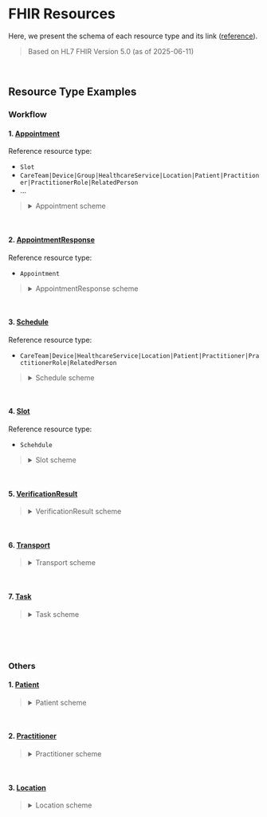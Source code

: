 # FHIR Resources
Here, we present the schema of each resource type and its link ([reference](https://hl7.org/fhir/resourcelist.html)).
> Based on HL7 FHIR Version 5.0 (as of 2025-06-11) 

&nbsp;

## Resource Type Examples
### Workflow
#### 1. [Appointment](https://hl7.org/fhir/appointment.html)
Reference resource type:
* `Slot`
* `CareTeam|Device|Group|HealthcareService|Location|Patient|Practitioner|PractitionerRole|RelatedPerson`
* ...
><details>
><summary>Appointment scheme</summary>
>A booking of a healthcare event among patient(s), practitioner(s), related person(s) and/or device(s) for a specific date/time. This may result in one or more Encounter(s).
>
><br>Appointment resources are used to provide information about a planned meeting that may be in the future or past.
>The resource only describes a single meeting, a series of repeating visits would require multiple appointment resources to be created for each instance.
>Examples include a scheduled surgery, a follow-up for a clinical visit, a scheduled conference call between clinicians to discuss a case (where the patient is a subject, but not a participant), the reservation of a piece of diagnostic equipment for a particular use, etc.
>The visit scheduled by an appointment may be in person or remote (by phone, video conference, etc.)
>All that matters is that the time and usage of one or more individuals, locations and/or pieces of equipment is being fully or partially reserved for a designated period of time.
>
><br>This definition takes the concepts of appointments in a clinical setting and also extends them to be relevant in the community healthcare space, and to ease exposure to other appointment / calendar standards widely used outside of healthcare.
>
>For more details for each data type of the schema, please see [here](https://hl7.org/fhir/appointment.html).
>```json
>{
>  "resourceType" : "Appointment",
>  // from Resource: id, meta, implicitRules, and language
>  // from DomainResource: text, contained, extension, and modifierExtension
>  "identifier" : [{ Identifier }], // External Ids for this item
>  "status" : "<code>", // I R!  proposed | pending | booked | arrived | fulfilled | cancelled | noshow | entered-in-error | checked-in | waitlist
>  "cancellationReason" : { CodeableConcept }, // I The coded reason for the appointment being cancelled
>  "class" : [{ CodeableConcept }], // Classification when becoming an encounter icon
>  "serviceCategory" : [{ CodeableConcept }], // A broad categorization of the service that is to be performed during this appointment
>  "serviceType" : [{ CodeableReference(HealthcareService) }], // The specific service that is to be performed during this appointment
>  "specialty" : [{ CodeableConcept }], // The specialty of a practitioner that would be required to perform the service requested in this appointment
>  "appointmentType" : { CodeableConcept }, // The style of appointment or patient that has been booked in the slot (not service type) icon
>  "reason" : [{ CodeableReference(Condition|ImmunizationRecommendation|
>   Observation|Procedure) }], // Reason this appointment is scheduled
>  "priority" : { CodeableConcept }, // Used to make informed decisions if needing to re-prioritize icon
>  "description" : "<string>", // Shown on a subject line in a meeting request, or appointment list
>  "replaces" : [{ Reference(Appointment) }], // Appointment replaced by this Appointment
>  "virtualService" : [{ VirtualServiceDetail }], // Connection details of a virtual service (e.g. conference call)
>  "supportingInformation" : [{ Reference(Any) }], // Additional information to support the appointment
>  "previousAppointment" : { Reference(Appointment) }, // The previous appointment in a series
>  "originatingAppointment" : { Reference(Appointment) }, // I The originating appointment in a recurring set of appointments
>  "start" : "<instant>", // I When appointment is to take place
>  "end" : "<instant>", // I When appointment is to conclude
>  "minutesDuration" : "<positiveInt>", // Can be less than start/end (e.g. estimate)
>  "requestedPeriod" : [{ Period }], // Potential date/time interval(s) requested to allocate the appointment within
>  "slot" : [{ Reference(Slot) }], // The slots that this appointment is filling
>  "account" : [{ Reference(Account) }], // The set of accounts that may be used for billing for this Appointment
>  "created" : "<dateTime>", // The date that this appointment was initially created
>  "cancellationDate" : "<dateTime>", // I When the appointment was cancelled
>  "note" : [{ Annotation }], // Additional comments
>  "patientInstruction" : [{ CodeableReference(Binary|Communication|
>   DocumentReference) }], // Detailed information and instructions for the patient
>  "basedOn" : [{ Reference(CarePlan|DeviceRequest|MedicationRequest|
>   ServiceRequest) }], // The request this appointment is allocated to assess
>  "subject" : { Reference(Group|Patient) }, // The patient or group associated with the appointment
>  "participant" : [{ // R!  Participants involved in appointment
>    "type" : [{ CodeableConcept }], // I Role of participant in the appointment
>    "period" : { Period }, // Participation period of the actor
>    "actor" : { Reference(CareTeam|Device|Group|HealthcareService|Location|
>    Patient|Practitioner|PractitionerRole|RelatedPerson) }, // I The individual, device, location, or service participating in the appointment
>    "required" : <boolean>, // The participant is required to attend (optional when false)
>    "status" : "<code>" // R!  accepted | declined | tentative | needs-action
>  }],
>  "recurrenceId" : "<positiveInt>", // The sequence number in the recurrence
>  "occurrenceChanged" : <boolean>, // Indicates that this appointment varies from a recurrence pattern
>  "recurrenceTemplate" : [{ // I Details of the recurrence pattern/template used to generate occurrences
>    "timezone" : { CodeableConcept }, // The timezone of the occurrences
>    "recurrenceType" : { CodeableConcept }, // R!  The frequency of the recurrence
>    "lastOccurrenceDate" : "<date>", // The date when the recurrence should end
>    "occurrenceCount" : "<positiveInt>", // The number of planned occurrences
>    "occurrenceDate" : ["<date>"], // Specific dates for a recurring set of appointments (no template)
>    "weeklyTemplate" : { // Information about weekly recurring appointments
>      "monday" : <boolean>, // Recurs on Mondays
>      "tuesday" : <boolean>, // Recurs on Tuesday
>      "wednesday" : <boolean>, // Recurs on Wednesday
>      "thursday" : <boolean>, // Recurs on Thursday
>      "friday" : <boolean>, // Recurs on Friday
>      "saturday" : <boolean>, // Recurs on Saturday
>      "sunday" : <boolean>, // Recurs on Sunday
>      "weekInterval" : "<positiveInt>" // Recurs every nth week
>    },
>    "monthlyTemplate" : { // Information about monthly recurring appointments
>      "dayOfMonth" : "<positiveInt>", // Recurs on a specific day of the month
>      "nthWeekOfMonth" : { Coding }, // Indicates which week of the month the appointment should occur
>      "dayOfWeek" : { Coding }, // Indicates which day of the week the appointment should occur
>      "monthInterval" : "<positiveInt>" // R!  Recurs every nth month
>    },
>    "yearlyTemplate" : { // Information about yearly recurring appointments
>      "yearInterval" : "<positiveInt>" // R!  Recurs every nth year
>    },
>    "excludingDate" : ["<date>"], // Any dates that should be excluded from the series
>    "excludingRecurrenceId" : ["<positiveInt>"] // Any recurrence IDs that should be excluded from the recurrence
>  }]
>}
>```
>
>Real data example
>```json
>{
>  "resourceType" : "Appointment",
>  "id" : "example",
>  "status" : "booked",
>  "class" : [{
>    "coding" : [{
>      "system" : "http://terminology.hl7.org/CodeSystem/v3-ActCode",
>      "code" : "AMB",
>      "display" : "ambulatory"
>    }]
>  }],
>  "serviceCategory" : [{
>    "coding" : [{
>      "system" : "http://example.org/service-category",
>      "code" : "gp",
>      "display" : "General Practice"
>    }]
>  }],
>  "serviceType" : [{
>    "concept" : {
>      "coding" : [{
>        "code" : "52",
>        "display" : "General Discussion"
>      }]
>    }
>  }],
>  "specialty" : [{
>    "coding" : [{
>      "system" : "http://snomed.info/sct",
>      "code" : "394814009",
>      "display" : "General practice"
>    }]
>  }],
>  "appointmentType" : {
>    "coding" : [{
>      "system" : "http://terminology.hl7.org/CodeSystem/v2-0276",
>      "code" : "FOLLOWUP",
>      "display" : "A follow up visit from a previous appointment"
>    }]
>  },
>  "reason" : [{
>    "reference" : {
>      "reference" : "Condition/example",
>      "display" : "Severe burn of left ear"
>    }
>  }],
>  "description" : "Discussion on the results of your recent MRI",
>  "start" : "2013-12-10T09:00:00Z",
>  "end" : "2013-12-10T11:00:00Z",
>  "created" : "2013-10-10",
>  "note" : [{
>    "text" : "Further expand on the results of the MRI and determine the next actions that may be appropriate."
>  }],
>  "patientInstruction" : [{
>    "concept" : {
>      "text" : "Please avoid excessive travel (specifically flying) before this appointment"
>    }
>  }],
>  "basedOn" : [{
>    "reference" : "ServiceRequest/myringotomy"
>  }],
>  "subject" : {
>    "reference" : "Patient/example",
>    "display" : "Peter James Chalmers"
>  },
>  "participant" : [{
>    "actor" : {
>      "reference" : "Patient/example",
>      "display" : "Peter James Chalmers"
>    },
>    "required" : true,
>    "status" : "accepted"
>  },
>  {
>    "type" : [{
>      "coding" : [{
>        "system" : "http://terminology.hl7.org/CodeSystem/v3-ParticipationType",
>        "code" : "ATND"
>      }]
>    }],
>    "actor" : {
>      "reference" : "Practitioner/example",
>      "display" : "Dr Adam Careful"
>    },
>    "required" : true,
>    "status" : "accepted"
>  },
>  {
>    "actor" : {
>      "reference" : "Location/1",
>      "display" : "South Wing, second floor"
>    },
>    "required" : true,
>    "status" : "accepted"
>  }]
>}
>```
></details>

&nbsp;

#### 2. [AppointmentResponse](https://hl7.org/fhir/appointmentresponse.html)
Reference resource type:
* `Appointment`
><details>
><summary>AppointmentResponse scheme</summary>
>A reply to an appointment request for a patient and/or practitioner(s), such as a confirmation or rejection.
>
><br>Appointment resources are used to provide information about a planned meeting that may be in the future or past. They may be for a single meeting or for a series of repeating visits. Examples include a scheduled surgery, a follow-up for a clinical visit, a scheduled conference call between clinicians to discuss a case, the reservation of a piece of diagnostic equipment for a particular use, etc. The visit scheduled by an appointment may be in person or remote (by phone, video conference, etc.) All that matters is that the time and usage of one or more individuals, locations and/or pieces of equipment is being fully or partially reserved for a designated period of time.
>
><br>This definition takes the concepts of appointments in a clinical setting and also extends them to be relevant in the community healthcare space, and also ease exposure to other appointment / calendar standards widely used outside of Healthcare.
>
>For more details for each data type of the schema, please see [here](https://hl7.org/fhir/appointmentresponse.html).
>```json
>{
>  "resourceType" : "AppointmentResponse",
>  // from Resource: id, meta, implicitRules, and language
>  // from DomainResource: text, contained, extension, and modifierExtension
>  "identifier" : [{ Identifier }], // External Ids for this item
>  "appointment" : { Reference(Appointment) }, // R!  Appointment this response relates to
>  "proposedNewTime" : <boolean>, // Indicator for a counter proposal
>  "start" : "<instant>", // Time from appointment, or requested new start time
>  "end" : "<instant>", // Time from appointment, or requested new end time
>  "participantType" : [{ CodeableConcept }], // I Role of participant in the appointment
>  "actor" : { Reference(Device|Group|HealthcareService|Location|Patient|
>   Practitioner|PractitionerRole|RelatedPerson) }, // I Person(s), Location, HealthcareService, or Device
>  "participantStatus" : "<code>", // R!  accepted | declined | tentative | needs-action | entered-in-error
>  "comment" : "<markdown>", // Additional comments
>  "recurring" : <boolean>, // This response is for all occurrences in a recurring request
>  "occurrenceDate" : "<date>", // Original date within a recurring request
>  "recurrenceId" : "<positiveInt>" // The recurrence ID of the specific recurring request
>}
>```
>
>Real data example
>```json
>{
>  "resourceType" : "AppointmentResponse",
>  "id" : "example",
>  "appointment" : {
>    "reference" : "Appointment/example",
>    "display" : "Brian MRI results discussion"
>  },
>  "actor" : {
>    "reference" : "Patient/example",
>    "display" : "Peter James Chalmers"
>  },
>  "participantStatus" : "accepted"
>}
>```
></details>

&nbsp;

#### 3. [Schedule](https://hl7.org/fhir/schedule.html)
Reference resource type:
* `CareTeam|Device|HealthcareService|Location|Patient|Practitioner|PractitionerRole|RelatedPerson`
><details>
><summary>Schedule scheme</summary>
>A container for slots of time that may be available for booking appointments.
>
><br>Schedule resources provide a container for time-slots that can be booked using an appointment.
>It provides the window of time (period) that slots are defined for and what type of appointments can be booked. The schedule does not provide any information about actual appointments.
>This separation greatly assists where access to the appointments would not be permitted for security or privacy reasons, while still being able to determine if an appointment might be available.
>
><br>Note: A schedule is not used for the delivery of medication, the Timing data type should be used for that purpose.
>
>For more details for each data type of the schema, please see [here](https://hl7.org/fhir/schedule.html).
>```json
>{
>  "resourceType" : "Schedule",
>  // from Resource: id, meta, implicitRules, and language
>  // from DomainResource: text, contained, extension, and modifierExtension
>  "identifier" : [{ Identifier }], // External Ids for this item
>  "active" : <boolean>, // Whether this schedule is in active use
>  "serviceCategory" : [{ CodeableConcept }], // High-level category
>  "serviceType" : [{ CodeableReference(HealthcareService) }], // Specific service
>  "specialty" : [{ CodeableConcept }], // Type of specialty needed
>  "name" : "<string>", // Human-readable label
>  "actor" : [{ Reference(CareTeam|Device|HealthcareService|Location|Patient|
>   Practitioner|PractitionerRole|RelatedPerson) }], // R!  Resource(s) that availability information is being provided for
>  "planningHorizon" : { Period }, // Period of time covered by schedule
>  "comment" : "<markdown>" // Comments on availability
>}
>```
>
>Real data example
>```json
>{
>  "resourceType" : "Schedule",
>  "id" : "example",
>  "identifier" : [{
>    "use" : "usual",
>    "system" : "http://example.org/scheduleid",
>    "value" : "45"
>  }],
>  "active" : true,
>  "serviceCategory" : [{
>    "coding" : [{
>      "system" : "http://terminology.hl7.org/CodeSystem/service-category",
>      "code" : "17",
>      "display" : "General Practice"
>    }]
>  }],
>  "serviceType" : [{
>    "concept" : {
>      "coding" : [{
>        "system" : "http://terminology.hl7.org/CodeSystem/service-type",
>        "code" : "57",
>        "display" : "Immunization"
>      }]
>    }
>  }],
>  "specialty" : [{
>    "coding" : [{
>      "system" : "http://snomed.info/sct",
>      "code" : "408480009",
>      "display" : "Clinical immunology"
>    }]
>  }],
>  "name" : "Burgers UMC, South Wing - Immunizations",
>  "actor" : [{
>    "reference" : "Location/1",
>    "display" : "Burgers UMC, South Wing, second floor"
>  }],
>  "planningHorizon" : {
>    "start" : "2013-12-25T09:15:00Z",
>    "end" : "2013-12-25T09:30:00Z"
>  },
>  "comment" : "The slots attached to this schedule should be specialized to cover immunizations within the clinic"
>}
>```
></details>


&nbsp;

#### 4. [Slot](https://hl7.org/fhir/slot.html)
Reference resource type:
* `Schehdule`
><details>
><summary>Slot scheme</summary>
>A slot of time on a schedule that may be available for booking appointments.
>
><br>Slot resources are used to provide time-slots that can be booked using an appointment.
>They do not provide any information about appointments that are available, just the time, and optionally what the time can be used for.
>These are effectively spaces of free/busy time.
>Slots can also be marked as busy without having appointments associated.
>
>For more details for each data type of the schema, please see [here](https://hl7.org/fhir/slot.html).
>```json
>{
>  "resourceType" : "Slot",
>  // from Resource: id, meta, implicitRules, and language
>  // from DomainResource: text, contained, extension, and modifierExtension
>  "identifier" : [{ Identifier }], // External Ids for this item
>  "serviceCategory" : [{ CodeableConcept }], // A broad categorization of the service that is to be performed during this appointment
>  "serviceType" : [{ CodeableReference(HealthcareService) }], // The type of appointments that can be booked into this slot (ideally this would be an identifiable service - which is at a location, rather than the location itself). If provided then this overrides the value provided on the Schedule resource
>  "specialty" : [{ CodeableConcept }], // The specialty of a practitioner that would be required to perform the service requested in this appointment
>  "appointmentType" : [{ CodeableConcept }], // The style of appointment or patient that may be booked in the slot (not service type) icon
>  "schedule" : { Reference(Schedule) }, // R!  The schedule resource that this slot defines an interval of status information
>  "status" : "<code>", // R!  busy | free | busy-unavailable | busy-tentative | entered-in-error
>  "start" : "<instant>", // R!  Date/Time that the slot is to begin
>  "end" : "<instant>", // R!  Date/Time that the slot is to conclude
>  "overbooked" : <boolean>, // This slot has already been overbooked, appointments are unlikely to be accepted for this time
>  "comment" : "<string>" // Comments on the slot to describe any extended information. Such as custom constraints on the slot
>}
>```
>
>Real data example
>```json
>{
>  "resourceType" : "Slot",
>  "id" : "example",
>  "serviceCategory" : [{
>    "coding" : [{
>      "code" : "17",
>      "display" : "General Practice"
>    }]
>  }],
>  "serviceType" : [{
>    "concept" : {
>      "coding" : [{
>        "code" : "57",
>        "display" : "Immunization"
>      }]
>    }
>  }],
>  "specialty" : [{
>    "coding" : [{
>      "code" : "408480009",
>      "display" : "Clinical immunology"
>    }]
>  }],
>  "appointmentType" : [{
>    "coding" : [{
>      "system" : "http://terminology.hl7.org/CodeSystem/v2-0276",
>      "code" : "WALKIN",
>      "display" : "A previously unscheduled walk-in visit"
>    }]
>  }],
>  "schedule" : {
>    "reference" : "Schedule/example"
>  },
>  "status" : "free",
>  "start" : "2013-12-25T09:15:00Z",
>  "end" : "2013-12-25T09:30:00Z",
>  "comment" : "Assessments should be performed before requesting appointments in this slot."
>}
>```
></details>

&nbsp;

#### 5. [VerificationResult](https://hl7.org/fhir/verificationresult.html)
><details>
><summary>VerificationResult scheme</summary>
>Describes validation requirements, source(s), status and dates for one or more elements.  
>
><br>The VerificationResult can be used where content (such as found in a directory) is aggregated between systems, and the details and results of this verification process needs to be recorded, to determine the likely accuracy/confidence in the content.
>It does not represent the workflows or tasks related, but does cover the result of who did what when, why, and when it needs to be done again.
>
>There are often multiple instances of the VerificationResult over time that reference the same resource, even if the resource has not changed, as the content was verified as still current. Alternately the process may discover that the content was no longer valid (i.e. the practitioner was not able to be verified was still working at the location) and therefore the instance could be updated to not be active, or even removed from the directory.
>
>For more details for each data type of the schema, please see [here](https://hl7.org/fhir/verificationresult.html).
>```json
>{
>  "resourceType" : "VerificationResult",
>  // from Resource: id, meta, implicitRules, and language
>  // from DomainResource: text, contained, extension, and modifierExtension
>  "target" : [{ Reference(Any) }], // A resource that was validated
>  "targetLocation" : ["<string>"], // The fhirpath location(s) within the resource that was validated
>  "need" : { CodeableConcept }, // none | initial | periodic
>  "status" : "<code>", // R!  attested | validated | in-process | req-revalid | val-fail | reval-fail | entered-in-error
>  "statusDate" : "<dateTime>", // When the validation status was updated
>  "validationType" : { CodeableConcept }, // nothing | primary | multiple
>  "validationProcess" : [{ CodeableConcept }], // The primary process by which the target is validated (edit check; value set; primary source; multiple sources; standalone; in context)
>  "frequency" : { Timing }, // Frequency of revalidation
>  "lastPerformed" : "<dateTime>", // The date/time validation was last completed (including failed validations)
>  "nextScheduled" : "<date>", // The date when target is next validated, if appropriate
>  "failureAction" : { CodeableConcept }, // fatal | warn | rec-only | none
>  "primarySource" : [{ // Information about the primary source(s) involved in validation
>    "who" : { Reference(Organization|Practitioner|PractitionerRole) }, // Reference to the primary source
>    "type" : [{ CodeableConcept }], // Type of primary source (License Board; Primary Education; Continuing Education; Postal Service; Relationship owner; Registration Authority; legal source; issuing source; authoritative source)
>    "communicationMethod" : [{ CodeableConcept }], // Method for exchanging information with the primary source
>    "validationStatus" : { CodeableConcept }, // successful | failed | unknown
>    "validationDate" : "<dateTime>", // When the target was validated against the primary source
>    "canPushUpdates" : { CodeableConcept }, // yes | no | undetermined
>    "pushTypeAvailable" : [{ CodeableConcept }] // specific | any | source
>  }],
>  "attestation" : { // Information about the entity attesting to information
>    "who" : { Reference(Organization|Practitioner|PractitionerRole) }, // The individual or organization attesting to information
>    "onBehalfOf" : { Reference(Organization|Practitioner|PractitionerRole) }, // When the who is asserting on behalf of another (organization or individual)
>    "communicationMethod" : { CodeableConcept }, // The method by which attested information was submitted/retrieved
>    "date" : "<date>", // The date the information was attested to
>    "sourceIdentityCertificate" : "<string>", // A digital identity certificate associated with the attestation source
>    "proxyIdentityCertificate" : "<string>", // A digital identity certificate associated with the proxy entity submitting attested information on behalf of the attestation source
>    "proxySignature" : { Signature }, // Proxy signature (digital or image)
>    "sourceSignature" : { Signature } // Attester signature (digital or image)
>  },
>  "validator" : [{ // Information about the entity validating information
>    "organization" : { Reference(Organization) }, // R!  Reference to the organization validating information
>    "identityCertificate" : "<string>", // A digital identity certificate associated with the validator
>    "attestationSignature" : { Signature } // Validator signature (digital or image)
>  }]
>}
>```
>
>Real data example
>```json
>{
>  "resourceType" : "VerificationResult",
>  "id" : "example",
>  "status" : "attested"
>}
>```
></details>

&nbsp;

#### 6. [Transport](https://hl7.org/fhir/transport.html)
><details>
><summary>Transport scheme</summary>
>Record of transport of item.
>
>For more details for each data type of the schema, please see [here](https://hl7.org/fhir/transport.html).
>```json
>{
>  "resourceType" : "Transport",
>  // from Resource: id, meta, implicitRules, and language
>  // from DomainResource: text, contained, extension, and modifierExtension
>  "identifier" : [{ Identifier }], // External identifier
>  "instantiatesCanonical" : "<canonical(ActivityDefinition)>", // Formal definition of transport
>  "instantiatesUri" : "<uri>", // Formal definition of transport
>  "basedOn" : [{ Reference(Any) }], // Request fulfilled by this transport
>  "groupIdentifier" : { Identifier }, // Requisition or grouper id
>  "partOf" : [{ Reference(Transport) }], // Part of referenced event
>  "status" : "<code>", // in-progress | completed | abandoned | cancelled | planned | entered-in-error
>  "statusReason" : { CodeableConcept }, // Reason for current status
>  "intent" : "<code>", // R!  unknown | proposal | plan | order | original-order | reflex-order | filler-order | instance-order | option
>  "priority" : "<code>", // routine | urgent | asap | stat
>  "code" : { CodeableConcept }, // Transport Type
>  "description" : "<string>", // Human-readable explanation of transport
>  "focus" : { Reference(Any) }, // What transport is acting on
>  "for" : { Reference(Any) }, // Beneficiary of the Transport
>  "encounter" : { Reference(Encounter) }, // Healthcare event during which this transport originated
>  "completionTime" : "<dateTime>", // Completion time of the event (the occurrence)
>  "authoredOn" : "<dateTime>", // Transport Creation Date
>  "lastModified" : "<dateTime>", // Transport Last Modified Date
>  "requester" : { Reference(Device|Organization|Patient|Practitioner|
>   PractitionerRole|RelatedPerson) }, // Who is asking for transport to be done
>  "performerType" : [{ CodeableConcept }], // Requested performer
>  "owner" : { Reference(CareTeam|Device|HealthcareService|Organization|
>   Patient|Practitioner|PractitionerRole|RelatedPerson) }, // Responsible individual
>  "location" : { Reference(Location) }, // Where transport occurs
>  "insurance" : [{ Reference(ClaimResponse|Coverage) }], // Associated insurance coverage
>  "note" : [{ Annotation }], // Comments made about the transport
>  "relevantHistory" : [{ Reference(Provenance) }], // Key events in history of the Transport
>  "restriction" : { // Constraints on fulfillment transports
>    "repetitions" : "<positiveInt>", // How many times to repeat
>    "period" : { Period }, // When fulfillment sought
>    "recipient" : [{ Reference(Group|Organization|Patient|Practitioner|
>    PractitionerRole|RelatedPerson) }] // For whom is fulfillment sought?
>  },
>  "input" : [{ // Information used to perform transport
>    "type" : { CodeableConcept }, // R!  Label for the input
>    // value[x]: Content to use in performing the transport. One of these 54:
>    "valueBase64Binary" : "<base64Binary>"
>    "valueBoolean" : <boolean>,
>    "valueCanonical" : "<canonical>",
>    "valueCode" : "<code>",
>    "valueDate" : "<date>",
>    "valueDateTime" : "<dateTime>",
>    "valueDecimal" : <decimal>,
>    "valueId" : "<id>",
>    "valueInstant" : "<instant>",
>    "valueInteger" : <integer>,
>    "valueInteger64" : "<integer64>",
>    "valueMarkdown" : "<markdown>",
>    "valueOid" : "<oid>",
>    "valuePositiveInt" : "<positiveInt>",
>    "valueString" : "<string>",
>    "valueTime" : "<time>",
>    "valueUnsignedInt" : "<unsignedInt>",
>    "valueUri" : "<uri>",
>    "valueUrl" : "<url>",
>    "valueUuid" : "<uuid>",
>    "valueAddress" : { Address },
>    "valueAge" : { Age },
>    "valueAnnotation" : { Annotation },
>    "valueAttachment" : { Attachment },
>    "valueCodeableConcept" : { CodeableConcept },
>    "valueCodeableReference" : { CodeableReference },
>    "valueCoding" : { Coding },
>    "valueContactPoint" : { ContactPoint },
>    "valueCount" : { Count },
>    "valueDistance" : { Distance },
>    "valueDuration" : { Duration },
>    "valueHumanName" : { HumanName },
>    "valueIdentifier" : { Identifier },
>    "valueMoney" : { Money },
>    "valuePeriod" : { Period },
>    "valueQuantity" : { Quantity },
>    "valueRange" : { Range },
>    "valueRatio" : { Ratio },
>    "valueRatioRange" : { RatioRange },
>    "valueReference" : { Reference },
>    "valueSampledData" : { SampledData },
>    "valueSignature" : { Signature },
>    "valueTiming" : { Timing },
>    "valueContactDetail" : { ContactDetail },
>    "valueDataRequirement" : { DataRequirement },
>    "valueExpression" : { Expression },
>    "valueParameterDefinition" : { ParameterDefinition },
>    "valueRelatedArtifact" : { RelatedArtifact },
>    "valueTriggerDefinition" : { TriggerDefinition },
>    "valueUsageContext" : { UsageContext },
>    "valueAvailability" : { Availability },
>    "valueExtendedContactDetail" : { ExtendedContactDetail },
>    "valueDosage" : { Dosage },
>    "valueMeta" : { Meta },
>  }],
>  "output" : [{ // Information produced as part of transport
>    "type" : { CodeableConcept }, // R!  Label for output
>    // value[x]: Result of output. One of these 54:
>    "valueBase64Binary" : "<base64Binary>"
>    "valueBoolean" : <boolean>,
>    "valueCanonical" : "<canonical>",
>    "valueCode" : "<code>",
>    "valueDate" : "<date>",
>    "valueDateTime" : "<dateTime>",
>    "valueDecimal" : <decimal>,
>    "valueId" : "<id>",
>    "valueInstant" : "<instant>",
>    "valueInteger" : <integer>,
>    "valueInteger64" : "<integer64>",
>    "valueMarkdown" : "<markdown>",
>    "valueOid" : "<oid>",
>    "valuePositiveInt" : "<positiveInt>",
>    "valueString" : "<string>",
>    "valueTime" : "<time>",
>    "valueUnsignedInt" : "<unsignedInt>",
>    "valueUri" : "<uri>",
>    "valueUrl" : "<url>",
>    "valueUuid" : "<uuid>",
>    "valueAddress" : { Address },
>    "valueAge" : { Age },
>    "valueAnnotation" : { Annotation },
>    "valueAttachment" : { Attachment },
>    "valueCodeableConcept" : { CodeableConcept },
>    "valueCodeableReference" : { CodeableReference },
>    "valueCoding" : { Coding },
>    "valueContactPoint" : { ContactPoint },
>    "valueCount" : { Count },
>    "valueDistance" : { Distance },
>    "valueDuration" : { Duration },
>    "valueHumanName" : { HumanName },
>    "valueIdentifier" : { Identifier },
>    "valueMoney" : { Money },
>    "valuePeriod" : { Period },
>    "valueQuantity" : { Quantity },
>    "valueRange" : { Range },
>    "valueRatio" : { Ratio },
>    "valueRatioRange" : { RatioRange },
>    "valueReference" : { Reference },
>    "valueSampledData" : { SampledData },
>    "valueSignature" : { Signature },
>    "valueTiming" : { Timing },
>    "valueContactDetail" : { ContactDetail },
>    "valueDataRequirement" : { DataRequirement },
>    "valueExpression" : { Expression },
>    "valueParameterDefinition" : { ParameterDefinition },
>    "valueRelatedArtifact" : { RelatedArtifact },
>    "valueTriggerDefinition" : { TriggerDefinition },
>    "valueUsageContext" : { UsageContext },
>    "valueAvailability" : { Availability },
>    "valueExtendedContactDetail" : { ExtendedContactDetail },
>    "valueDosage" : { Dosage },
>    "valueMeta" : { Meta },
>  }],
>  "requestedLocation" : { Reference(Location) }, // R!  The desired location
>  "currentLocation" : { Reference(Location) }, // R!  The entity current location
>  "reason" : { CodeableReference(Any) }, // Why transport is needed
>  "history" : { Reference(Transport) } // Parent (or preceding) transport
>}
>```
>
>Real data example
>```json
>{
>  "resourceType" : "Transport",
>  "id" : "simpledelivery",
>  "identifier" : [{
>    "value" : "Transport1234"
>  }],
>  "basedOn" : [{
>    "reference" : "SupplyRequest/simpleorder"
>  }],
>  "partOf" : [{
>    "display" : "Central Supply Restock"
>  }],
>  "status" : "completed",
>  "intent" : "order",
>  "requestedLocation" : {
>    "reference" : "Transport/location-hospitalLab",
>    "display" : "Requested location for item at City Hospital Lab"
>  },
>  "currentLocation" : {
>    "reference" : "Transport/location-labA",
>    "display" : "Current location for item at Lab A"
>  }
>}
>```
></details>

&nbsp;

#### 7. [Task](https://hl7.org/fhir/task.html)
><details>
><summary>Task scheme</summary>
>A task to be performed.
>
><br>A task resource describes an activity that can be performed and tracks the state of completion of that activity. It is a representation that an activity should be or has been initiated, and eventually, represents the successful or unsuccessful completion of that activity.
>
>Note that there are a variety of processes associated with making and processing orders. Some orders may be handled immediately by automated systems but most require real-world actions by one or more humans. Some orders can only be processed when other real-world actions happen, such as a patient presenting themselves so that the action to be performed can actually be performed. Often these real-world dependencies are only implicit in the order details.
>
>For more details for each data type of the schema, please see [here](https://hl7.org/fhir/task.html).
>```json
>{
>  "resourceType" : "Task",
>  // from Resource: id, meta, implicitRules, and language
>  // from DomainResource: text, contained, extension, and modifierExtension
>  "identifier" : [{ Identifier }], // Task Instance Identifier
>  "instantiatesCanonical" : "<canonical(ActivityDefinition)>", // Formal definition of task
>  "instantiatesUri" : "<uri>", // Formal definition of task
>  "basedOn" : [{ Reference(Any) }], // Request fulfilled by this task
>  "groupIdentifier" : { Identifier }, // Requisition or grouper id
>  "partOf" : [{ Reference(Task) }], // Composite task
>  "status" : "<code>", // R!  draft | requested | received | accepted | +
>  "statusReason" : { CodeableReference }, // Reason for current status
>  "businessStatus" : { CodeableConcept }, // E.g. "Specimen collected", "IV prepped"
>  "intent" : "<code>", // R!  unknown | proposal | plan | order | original-order | reflex-order | filler-order | instance-order | option
>  "priority" : "<code>", // routine | urgent | asap | stat
>  "doNotPerform" : <boolean>, // True if Task is prohibiting action
>  "code" : { CodeableConcept }, // I Task Type
>  "description" : "<string>", // Human-readable explanation of task
>  "focus" : { Reference(Any) }, // I What task is acting on
>  "for" : { Reference(Any) }, // Beneficiary of the Task
>  "encounter" : { Reference(Encounter) }, // Healthcare event during which this task originated
>  "requestedPeriod" : { Period }, // When the task should be performed
>  "executionPeriod" : { Period }, // Start and end time of execution
>  "authoredOn" : "<dateTime>", // I Task Creation Date
>  "lastModified" : "<dateTime>", // I Task Last Modified Date
>  "requester" : { Reference(Device|Organization|Patient|Practitioner|
>   PractitionerRole|RelatedPerson) }, // Who is asking for task to be done
>  "requestedPerformer" : [{ CodeableReference(CareTeam|Device|
>   HealthcareService|Organization|Patient|Practitioner|PractitionerRole|
>   RelatedPerson) }], // Who should perform Task
>  "owner" : { Reference(CareTeam|Organization|Patient|Practitioner|
>   PractitionerRole|RelatedPerson) }, // Responsible individual
>  "performer" : [{ // Who or what performed the task
>    "function" : { CodeableConcept }, // Type of performance
>    "actor" : { Reference(CareTeam|Organization|Patient|Practitioner|
>    PractitionerRole|RelatedPerson) } // R!  Who performed the task
>  }],
>  "location" : { Reference(Location) }, // Where task occurs
>  "reason" : [{ CodeableReference }], // Why task is needed
>  "insurance" : [{ Reference(ClaimResponse|Coverage) }], // Associated insurance coverage
>  "note" : [{ Annotation }], // Comments made about the task
>  "relevantHistory" : [{ Reference(Provenance) }], // Key events in history of the Task
>  "restriction" : { // I Constraints on fulfillment tasks
>    "repetitions" : "<positiveInt>", // How many times to repeat
>    "period" : { Period }, // When fulfillment is sought
>    "recipient" : [{ Reference(Group|Organization|Patient|Practitioner|
>    PractitionerRole|RelatedPerson) }] // For whom is fulfillment sought?
>  },
>  "input" : [{ // Information used to perform task
>    "type" : { CodeableConcept }, // R!  Label for the input
>    // value[x]: Content to use in performing the task. One of these 54:
>    "valueBase64Binary" : "<base64Binary>"
>    "valueBoolean" : <boolean>,
>    "valueCanonical" : "<canonical>",
>    "valueCode" : "<code>",
>    "valueDate" : "<date>",
>    "valueDateTime" : "<dateTime>",
>    "valueDecimal" : <decimal>,
>    "valueId" : "<id>",
>    "valueInstant" : "<instant>",
>    "valueInteger" : <integer>,
>    "valueInteger64" : "<integer64>",
>    "valueMarkdown" : "<markdown>",
>    "valueOid" : "<oid>",
>    "valuePositiveInt" : "<positiveInt>",
>    "valueString" : "<string>",
>    "valueTime" : "<time>",
>    "valueUnsignedInt" : "<unsignedInt>",
>    "valueUri" : "<uri>",
>    "valueUrl" : "<url>",
>    "valueUuid" : "<uuid>",
>    "valueAddress" : { Address },
>    "valueAge" : { Age },
>    "valueAnnotation" : { Annotation },
>    "valueAttachment" : { Attachment },
>    "valueCodeableConcept" : { CodeableConcept },
>    "valueCodeableReference" : { CodeableReference },
>    "valueCoding" : { Coding },
>    "valueContactPoint" : { ContactPoint },
>    "valueCount" : { Count },
>    "valueDistance" : { Distance },
>    "valueDuration" : { Duration },
>    "valueHumanName" : { HumanName },
>    "valueIdentifier" : { Identifier },
>    "valueMoney" : { Money },
>    "valuePeriod" : { Period },
>    "valueQuantity" : { Quantity },
>    "valueRange" : { Range },
>    "valueRatio" : { Ratio },
>    "valueRatioRange" : { RatioRange },
>    "valueReference" : { Reference },
>    "valueSampledData" : { SampledData },
>    "valueSignature" : { Signature },
>    "valueTiming" : { Timing },
>    "valueContactDetail" : { ContactDetail },
>    "valueDataRequirement" : { DataRequirement },
>    "valueExpression" : { Expression },
>    "valueParameterDefinition" : { ParameterDefinition },
>    "valueRelatedArtifact" : { RelatedArtifact },
>    "valueTriggerDefinition" : { TriggerDefinition },
>    "valueUsageContext" : { UsageContext },
>    "valueAvailability" : { Availability },
>    "valueExtendedContactDetail" : { ExtendedContactDetail },
>    "valueDosage" : { Dosage },
>    "valueMeta" : { Meta },
>  }],
>  "output" : [{ // Information produced as part of task
>    "type" : { CodeableConcept }, // R!  Label for output
>    // value[x]: Result of output. One of these 54:
>    "valueBase64Binary" : "<base64Binary>"
>    "valueBoolean" : <boolean>,
>    "valueCanonical" : "<canonical>",
>    "valueCode" : "<code>",
>    "valueDate" : "<date>",
>    "valueDateTime" : "<dateTime>",
>    "valueDecimal" : <decimal>,
>    "valueId" : "<id>",
>    "valueInstant" : "<instant>",
>    "valueInteger" : <integer>,
>    "valueInteger64" : "<integer64>",
>    "valueMarkdown" : "<markdown>",
>    "valueOid" : "<oid>",
>    "valuePositiveInt" : "<positiveInt>",
>    "valueString" : "<string>",
>    "valueTime" : "<time>",
>    "valueUnsignedInt" : "<unsignedInt>",
>    "valueUri" : "<uri>",
>    "valueUrl" : "<url>",
>    "valueUuid" : "<uuid>",
>    "valueAddress" : { Address },
>    "valueAge" : { Age },
>    "valueAnnotation" : { Annotation },
>    "valueAttachment" : { Attachment },
>    "valueCodeableConcept" : { CodeableConcept },
>    "valueCodeableReference" : { CodeableReference },
>    "valueCoding" : { Coding },
>    "valueContactPoint" : { ContactPoint },
>    "valueCount" : { Count },
>    "valueDistance" : { Distance },
>    "valueDuration" : { Duration },
>    "valueHumanName" : { HumanName },
>    "valueIdentifier" : { Identifier },
>    "valueMoney" : { Money },
>    "valuePeriod" : { Period },
>    "valueQuantity" : { Quantity },
>    "valueRange" : { Range },
>    "valueRatio" : { Ratio },
>    "valueRatioRange" : { RatioRange },
>    "valueReference" : { Reference },
>    "valueSampledData" : { SampledData },
>    "valueSignature" : { Signature },
>    "valueTiming" : { Timing },
>    "valueContactDetail" : { ContactDetail },
>    "valueDataRequirement" : { DataRequirement },
>    "valueExpression" : { Expression },
>    "valueParameterDefinition" : { ParameterDefinition },
>    "valueRelatedArtifact" : { RelatedArtifact },
>    "valueTriggerDefinition" : { TriggerDefinition },
>    "valueUsageContext" : { UsageContext },
>    "valueAvailability" : { Availability },
>    "valueExtendedContactDetail" : { ExtendedContactDetail },
>    "valueDosage" : { Dosage },
>    "valueMeta" : { Meta },
>  }]
>}
>```
>
>Real data example
>```json
>{
>  "resourceType" : "Task",
>  "id" : "example1",
>  "contained" : [{
>    "resourceType" : "Provenance",
>    "id" : "signature",
>    "target" : [{
>      "reference" : "ServiceRequest/physiotherapy/_history/1"
>    }],
>    "recorded" : "2016-10-31T08:25:05+10:00",
>    "agent" : [{
>      "role" : [{
>        "coding" : [{
>          "system" : "http://terminology.hl7.org/CodeSystem/v3-ParticipationType",
>          "code" : "AUT"
>        }]
>      }],
>      "who" : {
>        "reference" : "Practitioner/f202",
>        "display" : "Luigi Maas"
>      }
>    }],
>    "signature" : [{
>      "type" : [{
>        "system" : "urn:iso-astm:E1762-95:2013",
>        "code" : "1.2.840.10065.1.12.1.1",
>        "display" : "Author's Signature"
>      }],
>      "when" : "2016-10-31T08:25:05+10:00",
>      "who" : {
>        "reference" : "Practitioner/example",
>        "display" : "Dr Adam Careful"
>      },
>      "targetFormat" : "application/fhir+xml",
>      "sigFormat" : "application/signature+xml",
>      "data" : "dGhpcyBibG9iIGlzIHNuaXBwZWQ="
>    }]
>  }],
>  "identifier" : [{
>    "use" : "official",
>    "system" : "http:/goodhealth.org/identifiers",
>    "value" : "20170201-001"
>  }],
>  "basedOn" : [{
>    "display" : "General Wellness Careplan"
>  }],
>  "groupIdentifier" : {
>    "use" : "official",
>    "system" : "http:/goodhealth.org/accession/identifiers",
>    "value" : "G20170201-001"
>  },
>  "status" : "in-progress",
>  "businessStatus" : {
>    "text" : "waiting for specimen"
>  },
>  "intent" : "order",
>  "priority" : "routine",
>  "code" : {
>    "coding" : [{
>      "system" : "http://hl7.org/fhir/CodeSystem/task-code",
>      "code" : "fulfill"
>    }],
>    "text" : "Lipid Panel"
>  },
>  "description" : "Create order for getting specimen, Set up inhouse testing,  generate order for any sendouts and submit with specimen",
>  "focus" : {
>    "reference" : "ServiceRequest/lipid",
>    "display" : "Lipid Panel Request"
>  },
>  "for" : {
>    "reference" : "Patient/example",
>    "display" : "Peter James Chalmers"
>  },
>  "encounter" : {
>    "reference" : "Encounter/example",
>    "display" : "Example In-Patient Encounter"
>  },
>  "executionPeriod" : {
>    "start" : "2016-10-31T08:25:05+10:00"
>  },
>  "authoredOn" : "2016-10-31T08:25:05+10:00",
>  "lastModified" : "2016-10-31T09:45:05+10:00",
>  "requester" : {
>    "reference" : "Practitioner/example",
>    "display" : "Dr Adam Careful"
>  },
>  "requestedPerformer" : [{
>    "concept" : {
>      "coding" : [{
>        "system" : "http://snomed.info/sct",
>        "code" : "18850004",
>        "display" : "Laboratory hematologist"
>      }],
>      "text" : "Performer"
>    }
>  }],
>  "owner" : {
>    "reference" : "Organization/1832473e-2fe0-452d-abe9-3cdb9879522f",
>    "display" : "Clinical Laboratory @ Acme Hospital"
>  },
>  "reason" : [{
>    "concept" : {
>      "text" : "The Task.reason should only be included if there is no Task.focus or if it differs from the reason indicated on the focus"
>    }
>  }],
>  "note" : [{
>    "text" : "This is an example to demonstrate using task for actioning a servicerequest and to illustrate how to populate many of the task elements - this is the parent task that will be broken into subtask to grab the specimen and a sendout lab test"
>  }],
>  "relevantHistory" : [{
>    "reference" : "#signature",
>    "display" : "Author's Signature"
>  }],
>  "restriction" : {
>    "repetitions" : 1,
>    "period" : {
>      "end" : "2016-11-02T09:45:05+10:00"
>    }
>  }
>}
>```
></details>


&nbsp;

&nbsp;




### Others
#### 1. [Patient](https://hl7.org/fhir/patient.html)
><details>
><summary>Patient scheme</summary>
>Demographics and other administrative information about an individual or animal receiving care or other health-related services.
>
>For more details for each data type of the schema, please see [here](https://hl7.org/fhir/patient.html).
>```json
>{
>  "resourceType" : "Patient",
>  // from Resource: id, meta, implicitRules, and language
>  // from DomainResource: text, contained, extension, and modifierExtension
>  "identifier" : [{ Identifier }], // An identifier for this patient
>  "active" : <boolean>, // Whether this patient's record is in active use
>  "name" : [{ HumanName }], // A name associated with the patient
>  "telecom" : [{ ContactPoint }], // A contact detail for the individual
>  "gender" : "<code>", // male | female | other | unknown
>  "birthDate" : "<date>", // The date of birth for the individual
>  // deceased[x]: Indicates if the individual is deceased or not. One of these 2:
>  "deceasedBoolean" : <boolean>,
>  "deceasedDateTime" : "<dateTime>",
>  "address" : [{ Address }], // An address for the individual
>  "maritalStatus" : { CodeableConcept }, // Marital (civil) status of a patient
>  // multipleBirth[x]: Whether patient is part of a multiple birth. One of these 2:
>  "multipleBirthBoolean" : <boolean>,
>  "multipleBirthInteger" : <integer>,
>  "photo" : [{ Attachment }], // Image of the patient
>  "contact" : [{ // A contact party (e.g. guardian, partner, friend) for the patient
>    "relationship" : [{ CodeableConcept }], // The kind of relationship
>    "name" : { HumanName }, // I A name associated with the contact person
>    "telecom" : [{ ContactPoint }], // I A contact detail for the person
>    "address" : { Address }, // I Address for the contact person
>    "gender" : "<code>", // male | female | other | unknown
>    "organization" : { Reference(Organization) }, // I Organization that is associated with the contact
>    "period" : { Period } // The period during which this contact person or organization is valid to be contacted relating to this patient
>  }],
>  "communication" : [{ // A language which may be used to communicate with the patient about his or her health
>    "language" : { CodeableConcept }, // R!  The language which can be used to communicate with the patient about his or her health
>    "preferred" : <boolean> // Language preference indicator
>  }],
>  "generalPractitioner" : [{ Reference(Organization|Practitioner|
>   PractitionerRole) }], // Patient's nominated primary care provider
>  "managingOrganization" : { Reference(Organization) }, // Organization that is the custodian of the patient record
>  "link" : [{ // Link to a Patient or RelatedPerson resource that concerns the same actual individual
>    "other" : { Reference(Patient|RelatedPerson) }, // R!  The other patient or related person resource that the link refers to
>    "type" : "<code>" // R!  replaced-by | replaces | refer | seealso
>  }]
>}
>```
>
>Real data example
>```json
>{
>  "resourceType" : "Patient",
>  "id" : "example",
>  "identifier" : [{
>    "use" : "usual",
>    "type" : {
>      "coding" : [{
>        "system" : "http://terminology.hl7.org/CodeSystem/v2-0203",
>        "code" : "MR"
>      }]
>    },
>    "system" : "urn:oid:1.2.36.146.595.217.0.1",
>    "value" : "12345",
>    "period" : {
>      "start" : "2001-05-06"
>    },
>    "assigner" : {
>      "display" : "Acme Healthcare"
>    }
>  }],
>  "active" : true,
>  "name" : [{
>    "use" : "official",
>    "family" : "Chalmers",
>    "given" : ["Peter",
>    "James"]
>  },
>  {
>    "use" : "usual",
>    "given" : ["Jim"]
>  },
>  {
>    "use" : "maiden",
>    "family" : "Windsor",
>    "given" : ["Peter",
>    "James"],
>    "period" : {
>      "end" : "2002"
>    }
>  }],
>  "telecom" : [{
>    "use" : "home"
>  },
>  {
>    "system" : "phone",
>    "value" : "(03) 5555 6473",
>    "use" : "work",
>    "rank" : 1
>  },
>  {
>    "system" : "phone",
>    "value" : "(03) 3410 5613",
>    "use" : "mobile",
>    "rank" : 2
>  },
>  {
>    "system" : "phone",
>    "value" : "(03) 5555 8834",
>    "use" : "old",
>    "period" : {
>      "end" : "2014"
>    }
>  }],
>  "gender" : "male",
>  "birthDate" : "1974-12-25",
>  "_birthDate" : {
>    "extension" : [{
>      "url" : "http://hl7.org/fhir/StructureDefinition/patient-birthTime",
>      "valueDateTime" : "1974-12-25T14:35:45-05:00"
>    }]
>  },
>  "deceasedBoolean" : false,
>  "address" : [{
>    "use" : "home",
>    "type" : "both",
>    "text" : "534 Erewhon St PeasantVille, Rainbow, Vic  3999",
>    "line" : ["534 Erewhon St"],
>    "city" : "PleasantVille",
>    "district" : "Rainbow",
>    "state" : "Vic",
>    "postalCode" : "3999",
>    "period" : {
>      "start" : "1974-12-25"
>    }
>  }],
>  "contact" : [{
>    "relationship" : [{
>      "coding" : [{
>        "system" : "http://terminology.hl7.org/CodeSystem/v2-0131",
>        "code" : "N"
>      }]
>    }],
>    "name" : {
>      "family" : "du Marché",
>      "_family" : {
>        "extension" : [{
>          "url" : "http://hl7.org/fhir/StructureDefinition/humanname-own-prefix",
>          "valueString" : "VV"
>        }]
>      },
>      "given" : ["Bénédicte"]
>    },
>    "telecom" : [{
>      "system" : "phone",
>      "value" : "+33 (237) 998327"
>    }],
>    "address" : {
>      "use" : "home",
>      "type" : "both",
>      "line" : ["534 Erewhon St"],
>      "city" : "PleasantVille",
>      "district" : "Rainbow",
>      "state" : "Vic",
>      "postalCode" : "3999",
>      "period" : {
>        "start" : "1974-12-25"
>      }
>    },
>    "gender" : "female",
>    "period" : {
>      "start" : "2012"
>    }
>  }],
>  "managingOrganization" : {
>    "reference" : "Organization/1"
>  }
>}
>```
></details>

&nbsp;

#### 2. [Practitioner](https://hl7.org/fhir/practitioner.html)
><details>
><summary>Practitioner scheme</summary>
>A person who is directly or indirectly involved in the provisioning of healthcare or related services.
>
><br>Practitioner covers all individuals who are engaged in the healthcare process and healthcare-related services as part of their formal responsibilities and this Resource is used for attribution of activities and responsibilities to these individuals.
>
>For more details for each data type of the schema, please see [here](https://hl7.org/fhir/practitioner.html).
>```json
>{
>  "resourceType" : "Practitioner",
>  // from Resource: id, meta, implicitRules, and language
>  // from DomainResource: text, contained, extension, and modifierExtension
>  "identifier" : [{ Identifier }], // An identifier for the person as this agent
>  "active" : <boolean>, // Whether this practitioner's record is in active use
>  "name" : [{ HumanName }], // The name(s) associated with the practitioner
>  "telecom" : [{ ContactPoint }], // A contact detail for the practitioner (that apply to all roles)
>  "gender" : "<code>", // male | female | other | unknown
>  "birthDate" : "<date>", // The date  on which the practitioner was born
>  // deceased[x]: Indicates if the practitioner is deceased or not. One of these 2:
>  "deceasedBoolean" : <boolean>,
>  "deceasedDateTime" : "<dateTime>",
>  "address" : [{ Address }], // Address(es) of the practitioner that are not role specific (typically home address)
>  "photo" : [{ Attachment }], // Image of the person
>  "qualification" : [{ // Qualifications, certifications, accreditations, licenses, training, etc. pertaining to the provision of care
>    "identifier" : [{ Identifier }], // An identifier for this qualification for the practitioner
>    "code" : { CodeableConcept }, // R!  Coded representation of the qualification icon
>    "period" : { Period }, // Period during which the qualification is valid
>    "issuer" : { Reference(Organization) } // Organization that regulates and issues the qualification
>  }],
>  "communication" : [{ // A language which may be used to communicate with the practitioner
>    "language" : { CodeableConcept }, // R!  The language code used to communicate with the practitioner
>    "preferred" : <boolean> // Language preference indicator
>  }]
>}
>```
>
>Real data example
>```json
>{
>  "resourceType" : "Practitioner",
>  "id" : "example",
>  "text" : {
>    "status" : "generated",
>    "div" : "<div xmlns=\"http://www.w3.org/1999/xhtml\">\n      <p>Dr Adam Careful is a Referring Practitioner for Acme Hospital from 1-Jan 2012 to 31-Mar\n        2012</p>\n    </div>"
>  },
>  "identifier" : [{
>    "system" : "http://www.acme.org/practitioners",
>    "value" : "23"
>  }],
>  "active" : true,
>  "name" : [{
>    "family" : "Careful",
>    "given" : ["Adam"],
>    "prefix" : ["Dr"]
>  }],
>  "address" : [{
>    "use" : "home",
>    "line" : ["534 Erewhon St"],
>    "city" : "PleasantVille",
>    "state" : "Vic",
>    "postalCode" : "3999"
>  }],
>  "qualification" : [{
>    "identifier" : [{
>      "system" : "http://example.org/UniversityIdentifier",
>      "value" : "12345"
>    }],
>    "code" : {
>      "coding" : [{
>        "system" : "http://terminology.hl7.org/CodeSystem/v2-0360/2.7",
>        "code" : "BS",
>        "display" : "Bachelor of Science"
>      }],
>      "text" : "Bachelor of Science"
>    },
>    "period" : {
>      "start" : "1995"
>    },
>    "issuer" : {
>      "display" : "Example University"
>    }
>  }]
>}
>```
></details>

&nbsp;


#### 3. [Location](https://hl7.org/fhir/location.html)
><details>
><summary>Location scheme</summary>
>Details and position information for a place where services are provided and resources and participants may be stored, found, contained, or accommodated.
>
><br>A Location includes both incidental locations (a place which is used for healthcare without prior designation or authorization) and dedicated, formally appointed locations.
>Locations may be private, public, mobile or fixed and scale from small freezers to full hospital buildings or parking garages.
>
>For more details for each data type of the schema, please see [here](https://hl7.org/fhir/location.html).
>```json
>{
>  "resourceType" : "Location",
>  // from Resource: id, meta, implicitRules, and language
>  // from DomainResource: text, contained, extension, and modifierExtension
>  "identifier" : [{ Identifier }], // Unique code or number identifying the location to its users
>  "status" : "<code>", // active | suspended | inactive
>  "operationalStatus" : { Coding }, // The operational status of the location (typically only for a bed/room) icon
>  "name" : "<string>", // Name of the location as used by humans
>  "alias" : ["<string>"], // A list of alternate names that the location is known as, or was known as, in the past
>  "description" : "<markdown>", // Additional details about the location that could be displayed as further information to identify the location beyond its name
>  "mode" : "<code>", // instance | kind
>  "type" : [{ CodeableConcept }], // Type of function performed icon
>  "contact" : [{ ExtendedContactDetail }], // Official contact details for the location
>  "address" : { Address }, // Physical location
>  "form" : { CodeableConcept }, // Physical form of the location
>  "position" : { // The absolute geographic location
>    "longitude" : <decimal>, // R!  Longitude with WGS84 datum
>    "latitude" : <decimal>, // R!  Latitude with WGS84 datum
>    "altitude" : <decimal> // Altitude with WGS84 datum
>  },
>  "managingOrganization" : { Reference(Organization) }, // Organization responsible for provisioning and upkeep
>  "partOf" : { Reference(Location) }, // Another Location this one is physically a part of
>  "characteristic" : [{ CodeableConcept }], // Collection of characteristics (attributes)
>  "hoursOfOperation" : [{ Availability }], // What days/times during a week is this location usually open (including exceptions)
>  "virtualService" : [{ VirtualServiceDetail }], // Connection details of a virtual service (e.g. conference call)
>  "endpoint" : [{ Reference(Endpoint) }] // Technical endpoints providing access to services operated for the location
>}
>```
>
>Real data example
>```json
>{
>  "resourceType" : "Location",
>  "id" : "1",
>  "identifier" : [{
>    "value" : "B1-S.F2"
>  }],
>  "status" : "active",
>  "name" : "South Wing, second floor",
>  "alias" : ["BU MC, SW, F2",
>  "Burgers University Medical Center, South Wing, second floor"],
>  "description" : "Second floor of the Old South Wing, formerly in use by Psychiatry",
>  "mode" : "instance",
>  "contact" : [{
>    "telecom" : [{
>      "system" : "phone",
>      "value" : "2328",
>      "use" : "work"
>    },
>    {
>      "system" : "fax",
>      "value" : "2329",
>      "use" : "work"
>    },
>    {
>      "system" : "email",
>      "value" : "second wing admissions"
>    }]
>  },
>  {
>    "telecom" : [{
>      "system" : "url",
>      "value" : "http://sampleorg.com/southwing",
>      "use" : "work"
>    }]
>  }],
>  "address" : {
>    "use" : "work",
>    "line" : ["Galapagosweg 91, Building A"],
>    "city" : "Den Burg",
>    "postalCode" : "9105 PZ",
>    "country" : "NLD"
>  },
>  "form" : {
>    "coding" : [{
>      "system" : "http://terminology.hl7.org/CodeSystem/location-physical-type",
>      "code" : "wi",
>      "display" : "Wing"
>    }]
>  },
>  "position" : {
>    "longitude" : -83.6945691,
>    "latitude" : 42.25475478,
>    "altitude" : 0
>  },
>  "managingOrganization" : {
>    "reference" : "Organization/f001"
>  },
>  "characteristic" : [{
>    "coding" : [{
>      "system" : "http://hl7.org/fhir/location-characteristic",
>      "code" : "wheelchair",
>      "display" : "Wheelchair accessible"
>    }]
>  }],
>  "endpoint" : [{
>    "reference" : "Endpoint/example"
>  }]
>}
>```
></details>

&nbsp;

&nbsp;
